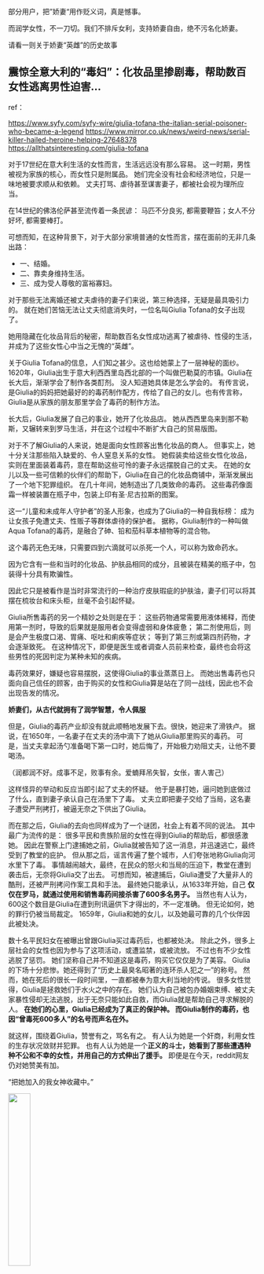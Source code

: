 部分用户，把”娇妻“用作贬义词，真是憾事。

而润学女性，不一刀切。我们不排斥女利，支持娇妻自由，绝不污名化娇妻。

请看一则关于娇妻“英雌”的历史故事

## 震惊全意大利的“毒妇”：化妆品里掺剧毒，帮助数百女性逃离男性迫害...

ref：

https://www.syfy.com/syfy-wire/giulia-tofana-the-italian-serial-poisoner-who-became-a-legend
https://www.mirror.co.uk/news/weird-news/serial-killer-hailed-heroine-helping-27648378
https://allthatsinteresting.com/giulia-tofana

对于17世纪在意大利生活的女性而言，生活远远没有那么容易。
这一时期，男性被视为家族的核心，而女性只是附属品。
她们完全没有社会和经济地位，只是一味地被要求顺从和依赖。
丈夫打骂、虐待甚至谋害妻子，都被社会视为理所应当。

在14世纪的佛洛伦萨甚至流传着一条民谚：
马匹不分良劣, 都需要鞭笞；女人不分好坏, 都需要棒打。

可想而知，在这种背景下，对于大部分家境普通的女性而言，摆在面前的无非几条出路：
- 一、结婚。
- 二、靠卖身维持生活。
- 三、成为受人尊敬的富裕寡妇。

对于那些无法离婚还被丈夫虐待的妻子们来说，第三种选择，无疑是最具吸引力的。
就在她们苦恼无法让丈夫彻底消失时，一位名叫Giulia Tofana的女子出现了。

她用隐藏在化妆品背后的秘密，帮助数百名女性成功逃离了被虐待、性侵的生活，并成为了这些女性心中当之无愧的“英雌”。

关于Giulia Tofana的信息，人们知之甚少。这也给她蒙上了一层神秘的面纱。
1620年，Giulia出生于意大利西西里岛西北部的一个叫做巴勒莫的市镇。Giulia在长大后，渐渐学会了制作各类酊剂。
没人知道她具体是怎么学会的。
有传言说，是Giulia的妈妈把她最好的的毒药制作配方，传给了自己的女儿。也有传言称，Giulia是从家族的朋友那里学会了毒药的制作方法。

长大后，Giulia发展了自己的事业，她开了化妆品店。
她从西西里岛来到那不勒斯，又辗转来到罗马生活，并在这个过程中不断扩大自己的贸易版图。

对于不了解Giulia的人来说，她是面向女性顾客出售化妆品的商人。
但事实上，她十分关注那些陷入缺爱的、令人窒息关系的女性。
她假装卖给这些女性化妆品，实则在里面装着毒药，意在帮助这些可怜的妻子永远摆脱自己的丈夫。
在她的女儿以及一些可信赖的伙伴们的帮助下，Giulia在自己的化妆品商铺中，渐渐发展出了一个地下犯罪组织。
在几十年间，她制造出了几类致命的毒药。
这些毒药像面霜一样被装置在瓶子中，包装上印有圣·尼古拉斯的图案。

这一“儿童和未成年人守护者”的圣人形象，也成为了Giulia的一种自我标榜：
成为让女孩子免遭丈夫、性贩子等群体虐待的保护者。
据称，Giulia制作的一种叫做Aqua Tofana的毒药，是融合了砷、铅和茄科草本植物等的混合物。

这个毒药无色无味，只需要四到六滴就可以杀死一个人，可以称为致命药水。

因为它含有一些和当时的化妆品、护肤品相同的成分，且被装在精美的瓶子中，包装得十分具有欺骗性。

因此它只是被看作是当时非常流行的一种治疗皮肤瑕疵的护肤油，妻子们可以将其摆在梳妆台和床头柜，丝毫不会引起怀疑。

Giulia所售毒药的另一个精妙之处则是在于：
这些药物通常需要用液体稀释，而使用第一剂时，导致的后果就是服用者会变得虚弱和身体疲惫；
第二剂使用后，则是会产生极度口渴、胃痛、呕吐和痢疾等症状；
等到了第三剂或第四剂药物，才会逐渐致死。
在这种情况下，即便是医生或者调查人员前来检查，最终也会将这些男性的死因判定为某种未知的疾病。

毒药效果好，嫌疑也容易摆脱，这使得Giulia的事业蒸蒸日上。
而她出售毒药也只面向自己信任的顾客，由于购买的女性和Giulia算是站在了同一战线，因此也不会出现告发的情况。

**娇妻们，从古代就拥有了润学智慧，令人佩服**

但是，Giulia的毒药产业却没有就此顺畅地发展下去。很快，她迎来了滑铁卢。
据说，在1650年，一名妻子在丈夫的汤中滴下了她从Giulia那里购买的毒药。
可是，当丈夫拿起汤勺准备喝下第一口时，她后悔了，开始极力劝阻丈夫，让他不要喝汤。

（润都润不好。成事不足，败事有余。爱蝻拜吊失智，女伥，害人害己）

这样怪异的举动和反应当即引起了丈夫的怀疑。
他于是暴打她，逼问她到底做过了什么，直到妻子承认自己在汤里下了毒。
丈夫立即把妻子交给了当局，这名妻子遭受严刑拷打，被逼无奈之下供出了Giulia。

而在那之后，Giulia的去向也同样成为了一个谜团，社会上有着不同的说法。
其中最广为流传的是：
很多平民和贵族阶层的女性在得到Giulia的帮助后，都很感激她。
因此在警察上门逮捕她之前，Giulia就被告知了这一消息，并迅速逃亡，最终受到了教堂的庇护。
但从那之后，谣言传遍了整个城市，人们夸张地称Giulia向河水里下了毒。
事情越闹越大，最终，在民众的怒火和当局的压迫下，教堂在遭到袭击后，无奈将Giulia交了出去。
可想而知，被逮捕后，Giulia遭受了大量非人的酷刑，还被严刑拷问作案工具和手法。
最终她只能承认，从1633年开始，自己 **仅仅在罗马，就通过使用和销售毒药间接杀害了600多名男子。**
当然也有人认为，600这个数目是Giulia在遭到刑讯逼供下才得出的，不一定准确。
但无论如何，她的罪行仍被当局裁定。
1659年，Giulia和她的女儿，以及她最可靠的几个伙伴因此被处决。

数十名平民妇女在被曝出曾跟Giulia买过毒药后，也都被处决。
除此之外，很多上层社会的女性也因为参与了这项活动，或遭监禁，或被流放。
不过也有不少女性逃脱了惩罚。
她们坚称自己并不知道这是毒药，购买它仅仅是为了美容。
Giulia的下场十分悲惨。她还得到了“历史上最臭名昭著的连环杀人犯之一”的称号。
然而，她在死后的很长一段时间里，一直都被奉为意大利当地的传说。
很多女性觉得，Giulia是拯救她们于水火之中的存在。
她们认为自己被包办婚姻束缚、被丈夫家暴性侵却无法逃脱，出于无奈只能如此自救，而Giulia就是帮助自己寻求解脱的人。
**在她们的心里，Giulia已经成为了真正的保护神。
而Giulia制作的毒药，也因“曾毒死600多人”的名号而声名在外。**

就这样，围绕着Giulia，赞誉有之，骂名有之。
有人认为她是一个奸商，利用女性的生存状况敛财并犯罪。
也有人认为她是一个**正义的斗士，她看到了那些遭遇种种不公和不幸的女性，并用自己的方式伸出了援手。**
即便是在今天，reddit网友仍对她赞美有加。

“把她加入的我女神收藏中。”

<img src="https://mmbiz.qpic.cn/mmbiz_jpg/ur8ldomcUpoMia4dj0O06QSFqKrp2VyqPoKncjAafFYNSGibibNdL15VP35o4exzgibvFXk62IwriaTxHV6cC36c9kw/640?wx_fmt=jpeg&wxfrom=5&wx_lazy=1&wx_co=1"  width="30%" height="30%">
